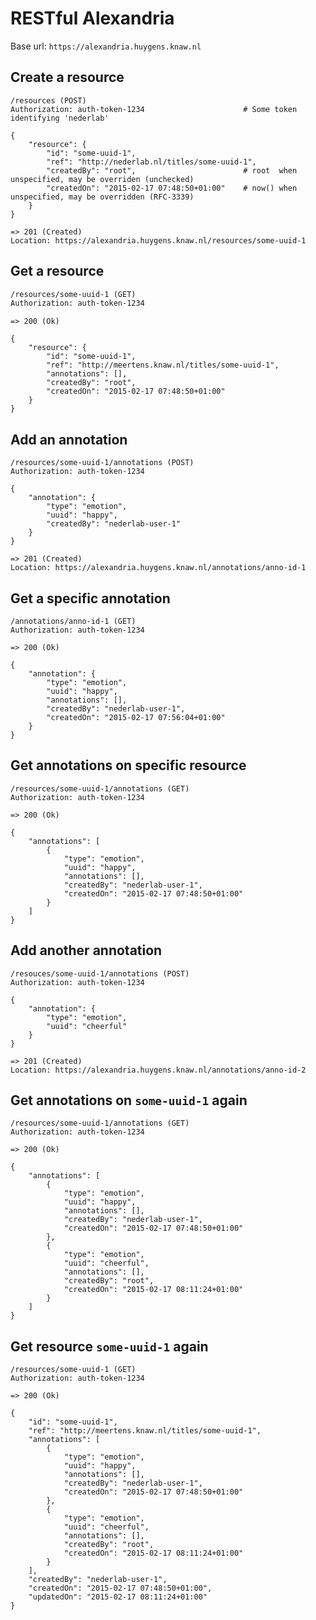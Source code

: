 RESTful Alexandria
==================

Base url: `https://alexandria.huygens.knaw.nl`

Create a resource
-----------------
```
/resources (POST)
Authorization: auth-token-1234                      # Some token identifying 'nederlab'

{
    "resource": {
        "id": "some-uuid-1",
        "ref": "http://nederlab.nl/titles/some-uuid-1",
        "createdBy": "root",                        # root  when unspecified, may be overriden (unchecked)
        "createdOn": "2015-02-17 07:48:50+01:00"    # now() when unspecified, may be overridden (RFC-3339)
    }
}
```

```
=> 201 (Created)
Location: https://alexandria.huygens.knaw.nl/resources/some-uuid-1
```

Get a resource
--------------
```html
/resources/some-uuid-1 (GET)
Authorization: auth-token-1234
```

```
=> 200 (Ok)

{
    "resource": {
        "id": "some-uuid-1",
        "ref": "http://meertens.knaw.nl/titles/some-uuid-1",
        "annotations": [],
        "createdBy": "root",
        "createdOn": "2015-02-17 07:48:50+01:00"
    }
}
```

Add an annotation
-----------------
```
/resources/some-uuid-1/annotations (POST)
Authorization: auth-token-1234

{
    "annotation": {
        "type": "emotion",
        "uuid": "happy",
        "createdBy": "nederlab-user-1"
    }
}
```

```
=> 201 (Created)
Location: https://alexandria.huygens.knaw.nl/annotations/anno-id-1
```

Get a specific annotation
-------------------------
```
/annotations/anno-id-1 (GET)
Authorization: auth-token-1234
```

```
=> 200 (Ok)

{
    "annotation": {
        "type": "emotion",
        "uuid": "happy",
        "annotations": [],
        "createdBy": "nederlab-user-1",
        "createdOn": "2015-02-17 07:56:04+01:00"
    }
}
```

Get annotations on specific resource
------------------------------------
```
/resources/some-uuid-1/annotations (GET)
Authorization: auth-token-1234
```

```
=> 200 (Ok)

{
    "annotations": [
        {
            "type": "emotion",
            "uuid": "happy",
            "annotations": [],
            "createdBy": "nederlab-user-1",
            "createdOn": "2015-02-17 07:48:50+01:00"
        }
    ]
}
```

Add another annotation
----------------------
```
/resouces/some-uuid-1/annotations (POST)
Authorization: auth-token-1234

{
    "annotation": {
        "type": "emotion",
        "uuid": "cheerful"
    }
}
```

```
=> 201 (Created)
Location: https://alexandria.huygens.knaw.nl/annotations/anno-id-2
```

Get annotations on `some-uuid-1` again
------------------------------------
```
/resources/some-uuid-1/annotations (GET)
Authorization: auth-token-1234
```

```
=> 200 (Ok)

{
	"annotations": [
		{
		    "type": "emotion",
		    "uuid": "happy",
			"annotations": [],
			"createdBy": "nederlab-user-1",
			"createdOn": "2015-02-17 07:48:50+01:00"
		},
		{
		    "type": "emotion",
		    "uuid": "cheerful",
			"annotations": [],
			"createdBy": "root",
			"createdOn": "2015-02-17 08:11:24+01:00"
		}
	]
}
```

Get resource `some-uuid-1` again
--------------------------------
```
/resources/some-uuid-1 (GET)
Authorization: auth-token-1234
```

```
=> 200 (Ok)

{
    "id": "some-uuid-1",
    "ref": "http://meertens.knaw.nl/titles/some-uuid-1",
    "annotations": [
        {
            "type": "emotion",
            "uuid": "happy",
            "annotations": [],
            "createdBy": "nederlab-user-1",
            "createdOn": "2015-02-17 07:48:50+01:00"
        },
        {
            "type": "emotion",
            "uuid": "cheerful",
            "annotations": [],
            "createdBy": "root",
            "createdOn": "2015-02-17 08:11:24+01:00"
        }
    ],
    "createdBy": "nederlab-user-1",
    "createdOn": "2015-02-17 07:48:50+01:00",
    "updatedOn": "2015-02-17 08:11:24+01:00"
}
```

